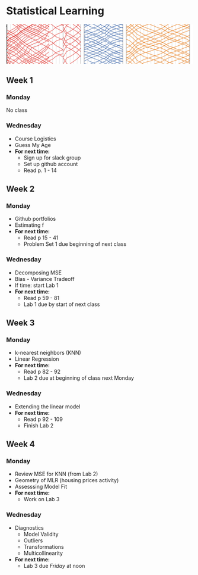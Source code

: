 # Statistical Learning

![](figs/cross-lines.png)

## Week 1

### Monday

No class

### Wednesday

- Course Logistics
- Guess My Age
- **For next time:**
    - Sign up for slack group
    - Set up github account
    - Read p. 1 - 14


## Week 2

### Monday
- Github portfolios
- Estimating f
- **For next time:**
   - Read p 15 - 41
   - Problem Set 1 due beginning of next class

### Wednesday
- Decomposing MSE
- Bias - Variance Tradeoff
- If time: start Lab 1
- **For next time:**
    - Read p 59 - 81
    - Lab 1 due by start of next class
    
    
## Week 3

### Monday
- k-nearest neighbors (KNN)
- Linear Regression
- **For next time:**
   - Read p 82 - 92
   - Lab 2 due at beginning of class next Monday

### Wednesday
- Extending the linear model
- **For next time:**
    - Read p 92 - 109
    - Finish Lab 2


## Week 4

### Monday
- Review MSE for KNN (from Lab 2)
- Geometry of MLR (housing prices activity)
- Assesssing Model Fit
- **For next time:**
    - Work on Lab 3
    
### Wednesday
- Diagnostics
    - Model Validity
    - Outliers
    - Transformations
    - Multicollinearity
- **For next time:**
    - Lab 3 due *Friday* at noon

